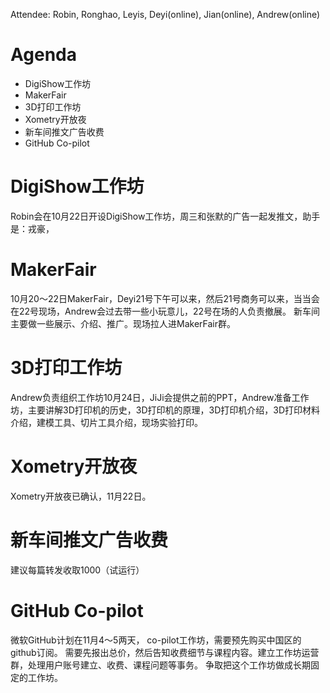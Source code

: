 Attendee: Robin, Ronghao, Leyis, Deyi(online), Jian(online), Andrew(online)

# Agenda

- DigiShow工作坊
- MakerFair
- 3D打印工作坊
- Xometry开放夜
- 新车间推文广告收费
- GitHub Co-pilot

# DigiShow工作坊
Robin会在10月22日开设DigiShow工作坊，周三和张默的广告一起发推文，助手是：戎豪，

# MakerFair
10月20～22日MakerFair，Deyi21号下午可以来，然后21号商务可以来，当当会在22号现场，Andrew会过去带一些小玩意儿，22号在场的人负责撤展。
新车间主要做一些展示、介绍、推广。现场拉人进MakerFair群。

# 3D打印工作坊
Andrew负责组织工作坊10月24日，JiJi会提供之前的PPT，Andrew准备工作坊，主要讲解3D打印机的历史，3D打印机的原理，3D打印机介绍，3D打印材料介绍，建模工具、切片工具介绍，现场实验打印。

# Xometry开放夜
Xometry开放夜已确认，11月22日。

# 新车间推文广告收费
建议每篇转发收取1000（试运行）

# GitHub Co-pilot
微软GitHub计划在11月4～5两天， co-pilot工作坊，需要预先购买中国区的github订阅。
需要先报出总价，然后告知收费细节与课程内容。建立工作坊运营群，处理用户账号建立、收费、课程问题等事务。
争取把这个工作坊做成长期固定的工作坊。
